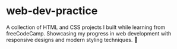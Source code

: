 # web-dev-practice
A collection of HTML and CSS projects I built while learning from freeCodeCamp. Showcasing my progress in web development with responsive designs and modern styling techniques. 🚀
